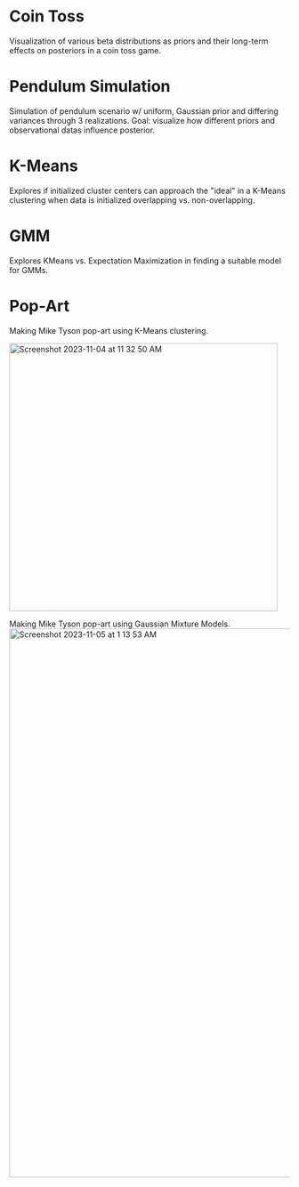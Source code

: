 # Coin Toss
Visualization of various beta distributions as priors and their long-term effects on posteriors in a coin toss game.

# Pendulum Simulation
Simulation of pendulum scenario w/ uniform, Gaussian prior and differing variances through 3 realizations. Goal: visualize how different priors and observational datas influence posterior.

# K-Means
Explores if initialized cluster centers can approach the "ideal" in a K-Means clustering when data is initialized overlapping vs. non-overlapping.

# GMM
Explores KMeans vs. Expectation Maximization in finding a suitable model for GMMs.
# Pop-Art
Making Mike Tyson pop-art using K-Means clustering.

<img width="482" alt="Screenshot 2023-11-04 at 11 32 50 AM" src="https://github.com/pl909/APSexperimentation/assets/116770061/e296b0e6-5a9c-4597-b3c7-bbbbc3431aac">


Making Mike Tyson pop-art using Gaussian Mixture Models.
<img width="987" alt="Screenshot 2023-11-05 at 1 13 53 AM" src="https://github.com/pl909/APSexperimentation/assets/116770061/53a20966-40bd-4d6b-a43e-2c241d175b4f">
